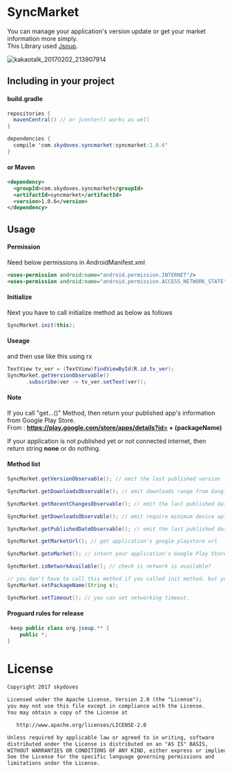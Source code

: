 # SyncMarket
You can manage your application's version update or get your market information more simply.<br>
This Library used [Jsoup](https://jsoup.org/).

![kakaotalk_20170202_213907914](https://cloud.githubusercontent.com/assets/24237865/22550481/9fd478da-e993-11e6-9ca5-cfcff0e2dd26.jpg)

 
## Including in your project
#### build.gradle
```java
repositories {
  mavenCentral() // or jcenter() works as well
}

dependencies {
  compile 'com.skydoves.syncmarket:syncmarket:1.0.6'
}
```

#### or Maven
```xml
<dependency>
  <groupId>com.skydoves.syncmarket</groupId>
  <artifactId>syncmarket</artifactId>
  <version>1.0.6</version>
</dependency>
```
    
## Usage
#### Permission
Need below permissions in AndroidManifest.xml
```xml
<uses-permission android:name="android.permission.INTERNET"/>
<uses-permission android:name="android.permission.ACCESS_NETWORK_STATE"/>
```

#### Initialize
Next you have to call initialize method as below as follows
```java
SyncMarket.init(this);
```

#### Useage
and then use like this using rx
```java
TextView tv_ver = (TextView)findViewById(R.id.tv_ver);
SyncMarket.getVersionObservable()
	  .subscribe(ver -> tv_ver.setText(ver));
```

#### Note
If you call "get...()" Method, then return your published app's information from Google Play Store.<br>
From : **https://play.google.com/store/apps/details?id= + (packageName)**

If your application is not published yet or not connected internet, then return string **none** or do nothing.

#### Method list
```java
SyncMarket.getVersionObservable(); // emit the last published version from Google Play Store
```
```java
SyncMarket.getDownloadsObservable(); // emit downloads range from Google Play Store
```
```java
SyncMarket.getRecentChangesObservable(); // emit the last published date from Google Play Store as string array
```
```java
SyncMarket.getDownloadsObservable(); // emit require minimum device api level from Google Play Store
```
```java
SyncMarket.getPublishedDateObservable(); // emit the last published date from Google Play Store
```
```java
SyncMarket.getMarketUrl(); // get application's google playstore url
```
```java
SyncMarket.gotoMarket(); // intent your application's Google Play Store Page
```
```java
SyncMarket.isNetworkAvailable(); // check is network is available? 
```
```java
// you don't have to call this method if you called init method. but you can set and testing.
SyncMarket.setPackageName(String s); 
```
```java
SyncMarket.setTimeout(); // you can set networking timeout.
```

#### Proguard rules for release
```java
-keep public class org.jsoup.** {
	public *;
}
```

# License
```xml
Copyright 2017 skydoves

Licensed under the Apache License, Version 2.0 (the "License");
you may not use this file except in compliance with the License.
You may obtain a copy of the License at

   http://www.apache.org/licenses/LICENSE-2.0

Unless required by applicable law or agreed to in writing, software
distributed under the License is distributed on an "AS IS" BASIS,
WITHOUT WARRANTIES OR CONDITIONS OF ANY KIND, either express or implied.
See the License for the specific language governing permissions and
limitations under the License.
```
